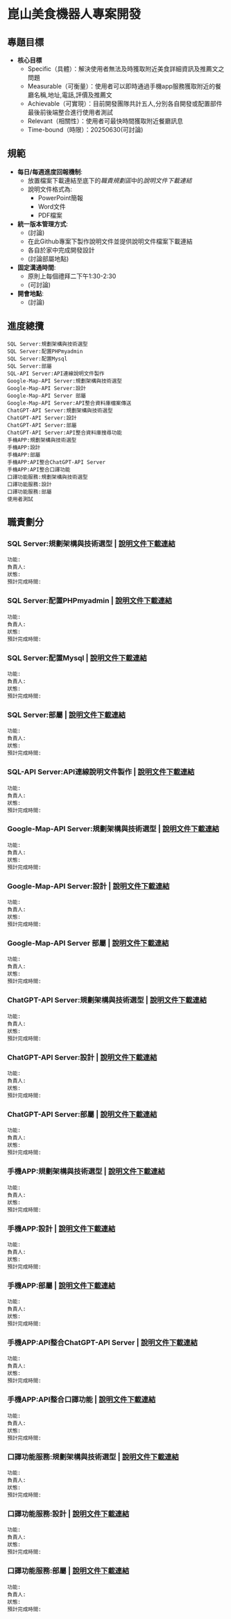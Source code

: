 # 崑山美食機器人專案開發
## 專題目標

- **核心目標**
    - Specific（具體）：解決使用者無法及時獲取附近美食詳細資訊及推薦文之問題
    - Measurable（可衡量）：使用者可以即時通過手機app服務獲取附近的餐廳名稱,地址,電話,評價及推薦文
    - Achievable（可實現）：目前開發團隊共計五人,分別各自開發或配置部件最後前後端整合進行使用者測試
    - Relevant（相關性）：使用者可最快時間獲取附近餐廳訊息
    - Time-bound（時限）：20250630(可討論)
## 規範
- **每日/每週進度回報機制**:
  - 放置檔案下載連結至底下的*職責規劃區*中的*說明文件下載連結*
  - 說明文件格式為:
    - PowerPoint簡報
    - Word文件
    - PDF檔案
- **統一版本管理方式**:
  - (討論)
  - 在此Github專案下製作說明文件並提供說明文件檔案下載連結
  - 各自於家中完成開發設計
  - (討論部屬地點)
- **固定溝通時間**:
  - 原則上每個禮拜二下午1:30-2:30
  - (可討論)
- **開會地點**:
  - (討論)
## 進度總攬
```
SQL Server:規劃架構與技術選型
SQL Server:配置PHPmyadmin
SQL Server:配置Mysql
SQL Server:部屬
SQL-API Server:API連線說明文件製作
Google-Map-API Server:規劃架構與技術選型
Google-Map-API Server:設計
Google-Map-API Server 部屬
Google-Map-API Server:API整合資料庫檔案傳送
ChatGPT-API Server:規劃架構與技術選型
ChatGPT-API Server:設計
ChatGPT-API Server:部屬
ChatGPT-API Server:API整合資料庫搜尋功能
手機APP:規劃架構與技術選型
手機APP:設計
手機APP:部屬
手機APP:API整合ChatGPT-API Server
手機APP:API整合口譯功能
口譯功能服務:規劃架構與技術選型
口譯功能服務:設計
口譯功能服務:部屬
使用者測試
```

## 職責劃分
### SQL Server:規劃架構與技術選型 | [說明文件下載連結]()
```
功能:
負責人:
狀態:
預計完成時間:
```

### SQL Server:配置PHPmyadmin | [說明文件下載連結]()
```
功能:
負責人:
狀態:
預計完成時間:
```
### SQL Server:配置Mysql | [說明文件下載連結]()
```
功能:
負責人:
狀態:
預計完成時間:
```
### SQL Server:部屬 | [說明文件下載連結]()
```
功能:
負責人:
狀態:
預計完成時間:
```
### SQL-API Server:API連線說明文件製作 | [說明文件下載連結]()
```
功能:
負責人:
狀態:
預計完成時間:
```
### Google-Map-API Server:規劃架構與技術選型 | [說明文件下載連結]()
```
功能:
負責人:
狀態:
預計完成時間:
```

### Google-Map-API Server:設計 | [說明文件下載連結]()
```
功能:
負責人:
狀態:
預計完成時間:
```
### Google-Map-API Server 部屬 | [說明文件下載連結]()
```
功能:
負責人:
狀態:
預計完成時間:
```
### ChatGPT-API Server:規劃架構與技術選型 | [說明文件下載連結]()
```
功能:
負責人:
狀態:
預計完成時間:
```
### ChatGPT-API Server:設計 | [說明文件下載連結]()
```
功能:
負責人:
狀態:
預計完成時間:
```
### ChatGPT-API Server:部屬 | [說明文件下載連結]()
```
功能:
負責人:
狀態:
預計完成時間:
```
### 手機APP:規劃架構與技術選型 | [說明文件下載連結]()
```
功能:
負責人:
狀態:
預計完成時間:
```
### 手機APP:設計 | [說明文件下載連結]()
```
功能:
負責人:
狀態:
預計完成時間:
```
### 手機APP:部屬 | [說明文件下載連結]()
```
功能:
負責人:
狀態:
預計完成時間:
```
### 手機APP:API整合ChatGPT-API Server | [說明文件下載連結]()
```
功能:
負責人:
狀態:
預計完成時間:
```
### 手機APP:API整合口譯功能 | [說明文件下載連結]()
```
功能:
負責人:
狀態:
預計完成時間:
```
### 口譯功能服務:規劃架構與技術選型 | [說明文件下載連結]()
```
功能:
負責人:
狀態:
預計完成時間:
```
### 口譯功能服務:設計  | [說明文件下載連結]()
```
功能:
負責人:
狀態:
預計完成時間:
```
### 口譯功能服務:部屬  | [說明文件下載連結]()
```
功能:
負責人:
狀態:
預計完成時間:
```





